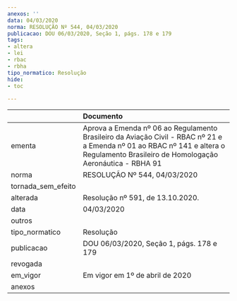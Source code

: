 ```yaml
---
anexos: ''
data: 04/03/2020
norma: RESOLUÇÃO Nº 544, 04/03/2020
publicacao: DOU 06/03/2020, Seção 1, págs. 178 e 179
tags:
- altera
- lei
- rbac
- rbha
tipo_normatico: Resolução
hide: 
- toc 
 
---
```


|                    | Documento                                                                                                                                                                            |
|:-------------------|:-------------------------------------------------------------------------------------------------------------------------------------------------------------------------------------|
| ementa             | Aprova a Emenda nº 06 ao Regulamento Brasileiro da Aviação Civil - RBAC nº 21 e a Emenda nº 01 ao RBAC nº 141 e altera o Regulamento Brasileiro de Homologação Aeronáutica - RBHA 91 |
| norma              | RESOLUÇÃO Nº 544, 04/03/2020                                                                                                                                                         |
| tornada_sem_efeito |                                                                                                                                                                                      |
| alterada           | Resolução nº 591, de 13.10.2020.                                                                                                                                                     |
| data               | 04/03/2020                                                                                                                                                                           |
| outros             |                                                                                                                                                                                      |
| tipo_normatico     | Resolução                                                                                                                                                                            |
| publicacao         | DOU 06/03/2020, Seção 1, págs. 178 e 179                                                                                                                                             |
| revogada           |                                                                                                                                                                                      |
| em_vigor           | Em vigor em 1º de abril de 2020                                                                                                                                                      |
| anexos             |                                                                                                                                                                                      |
